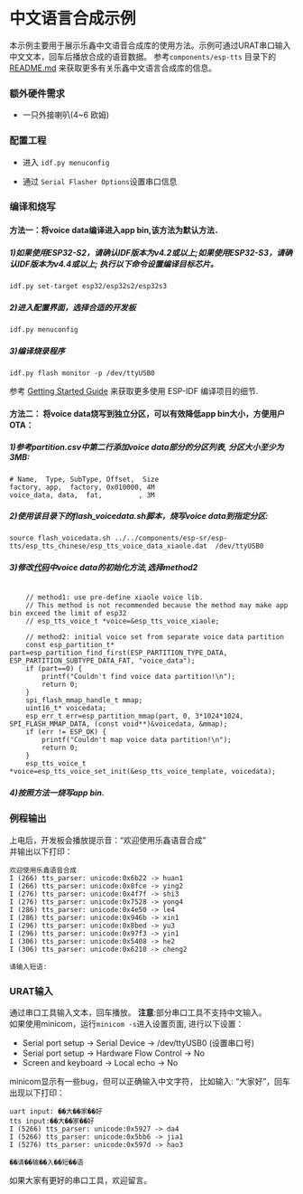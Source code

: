 # 中文语言合成示例 

本示例主要用于展示乐鑫中文语音合成库的使用方法。示例可通过URAT串口输入中文文本，回车后播放合成的语音数据。
参考`components/esp-tts` 目录下的 [README.md](https://github.com/espressif/esp-sr/blob/release/v1.0/esp-tts/README.md) 来获取更多有关乐鑫中文语言合成库的信息。


### 额外硬件需求

- 一只外接喇叭(4~6 欧姆)

### 配置工程

* 进入 `idf.py menuconfig`

* 通过 `Serial Flasher Options`设置串口信息


### 编译和烧写

#### 方法一：将voice data编译进入app bin,该方法为默认方法．

##### 1)如果使用ESP32-S2，请确认IDF版本为v4.2或以上;如果使用ESP32-S3，请确认IDF版本为v4.4或以上; 执行以下命令设置编译目标芯片。
```
idf.py set-target esp32/esp32s2/esp32s3
```
##### 2)进入配置界面，选择合适的开发板
```
idf.py menuconfig
```
##### 3)编译烧录程序
```
idf.py flash monitor -p /dev/ttyUSB0

```
参考 [Getting Started Guide](https://docs.espressif.com/projects/esp-idf/en/stable/get-started-cmake/index.html) 来获取更多使用 ESP-IDF 编译项目的细节.

#### 方法二： 将voice data烧写到独立分区，可以有效降低app bin大小，方便用户OTA： 

##### 1)参考partition.csv中第二行添加voice data部分的分区列表, 分区大小至少为3MB:  

```
# Name,  Type, SubType, Offset,  Size
factory, app,  factory, 0x010000, 4M
voice_data, data,  fat,         , 3M
```

##### 2)使用该目录下的flash_voicedata.sh脚本，烧写voice data到指定分区:   

```
source flash_voicedata.sh ../../components/esp-sr/esp-tts/esp_tts_chinese/esp_tts_voice_data_xiaole.dat  /dev/ttyUSB0
```
##### 3)修改[代码](./main/main.c)中voice data的初始化方法,选择method2
```

    // method1: use pre-define xiaole voice lib.
    // This method is not recommended because the method may make app bin exceed the limit of esp32  
    // esp_tts_voice_t *voice=&esp_tts_voice_xiaole;

    // method2: initial voice set from separate voice data partition
    const esp_partition_t* part=esp_partition_find_first(ESP_PARTITION_TYPE_DATA, ESP_PARTITION_SUBTYPE_DATA_FAT, "voice_data");
    if (part==0) { 
        printf("Couldn't find voice data partition!\n"); 
        return 0;
    }
    spi_flash_mmap_handle_t mmap;
    uint16_t* voicedata;
    esp_err_t err=esp_partition_mmap(part, 0, 3*1024*1024, SPI_FLASH_MMAP_DATA, (const void**)&voicedata, &mmap);
    if (err != ESP_OK) {
        printf("Couldn't map voice data partition!\n"); 
        return 0;
    }
    esp_tts_voice_t *voice=esp_tts_voice_set_init(&esp_tts_voice_template, voicedata); 

```

##### 4)按照方法一烧写app bin.




### 例程输出

上电后，开发板会播放提示音：“欢迎使用乐鑫语音合成”  
并输出以下打印：

```
欢迎使用乐鑫语音合成
I (266) tts_parser: unicode:0x6b22 -> huan1
I (266) tts_parser: unicode:0x8fce -> ying2
I (276) tts_parser: unicode:0x4f7f -> shi3
I (276) tts_parser: unicode:0x7528 -> yong4
I (286) tts_parser: unicode:0x4e50 -> le4
I (286) tts_parser: unicode:0x946b -> xin1
I (296) tts_parser: unicode:0x8bed -> yu3
I (296) tts_parser: unicode:0x97f3 -> yin1
I (306) tts_parser: unicode:0x5408 -> he2
I (306) tts_parser: unicode:0x6210 -> cheng2

请输入短语:
```

### URAT输入
通过串口工具输入文本，回车播放。 **注意**:部分串口工具不支持中文输入。   
如果使用minicom，运行`minicom -s`进入设置页面, 进行以下设置：   

 - Serial port setup -> Serial Device -> /dev/ttyUSB0 (设置串口号)
 - Serial port setup -> Hardware Flow Control -> No
 - Screen and keyboard -> Local echo -> No

minicom显示有一些bug，但可以正确输入中文字符， 比如输入: “大家好”，回车出现以下打印：
```
uart input: ��大��家��好
tts input:��大��家��好
I (5266) tts_parser: unicode:0x5927 -> da4
I (5266) tts_parser: unicode:0x5bb6 -> jia1
I (5276) tts_parser: unicode:0x597d -> hao3

��请��输��入��短��语
```

如果大家有更好的串口工具，欢迎留言。
